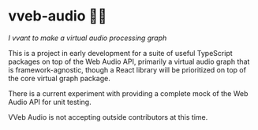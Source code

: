 # vveb-audio 🧛🎶

_I vvant to make a virtual audio processing graph_

This is a project in early development for a suite of useful TypeScript packages on top of the Web Audio API, primarily a virtual audio graph that is framework-agnostic, though a React library will be prioritized on top of the core virtual graph package.

There is a current experiment with providing a complete mock of the Web Audio API for unit testing.

VVeb Audio is not accepting outside contributors at this time.

